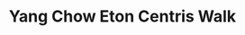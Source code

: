 ---
addr: ' Eton Centris Walk'
city: Quezon City
country: Philippines
description: Eton Centris Walk (at Epifanio delos Santos Ave. & Quezon Ave.) Quezon
  City Quezon City
id: 4e5794ccb9935d203cfa2d20
lat: 14.642222718184613
lng: 121.03923844054279
title: Yang Chow Eton Centris Walk
venue: Yang Chow
---